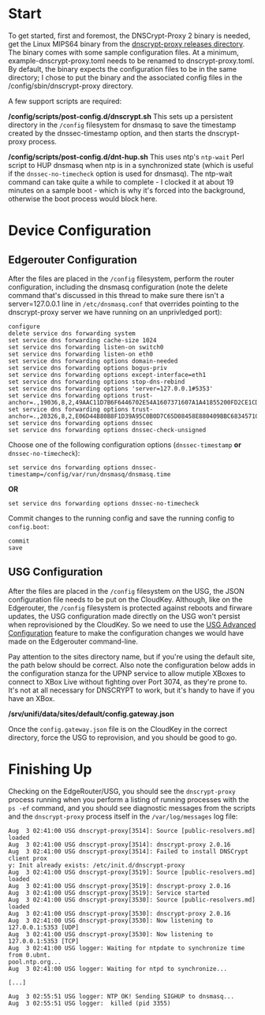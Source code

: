 # Start

To get started, first and foremost, the DNSCrypt-Proxy 2 binary is needed, get the Linux MIPS64 binary from the [dnscrypt-proxy releases directory](https://github.com/jedisct1/dnscrypt-proxy/releases). The binary comes with some sample configuration files. At a minimum, example-dnscrypt-proxy.toml needs to be renamed to dnscrypt-proxy.toml. By default, the binary expects the configuration files to be in the same directory; I chose to put the binary and the associated config files in the /config/sbin/dnscrypt-proxy directory.

A few support scripts are required:

**/config/scripts/post-config.d/dnscrypt.sh**
This sets up a persistent directory in the `/config` filesystem for dnsmasq to save the timestamp created by the dnssec-timestamp option, and then starts the dnscrypt-proxy process.

**/config/scripts/post-config.d/dnt-hup.sh**
This uses ntp's `ntp-wait` Perl script to HUP dnsmasq when ntp is in a synchronized state (which is useful if the `dnssec-no-timecheck` option is used for dnsmasq). The ntp-wait command can take quite a while to complete - I clocked it at about 19 minutes on a sample boot - which is why it's forced into the background, otherwise the boot process would block here.

# Device Configuration

## Edgerouter Configuration

After the files are placed in the `/config` filesystem, perform the router configuration, including the dnsmasq configuration (note the delete command that's discussed in this thread to make sure there isn't a server=127.0.0.1 line in `/etc/dnsmasq.conf` that overrides pointing to the dnscrypt-proxy server we have running on an unprivledged port):

```
configure
delete service dns forwarding system
set service dns forwarding cache-size 1024
set service dns forwarding listen-on switch0
set service dns forwarding listen-on eth0
set service dns forwarding options domain-needed
set service dns forwarding options bogus-priv
set service dns forwarding options except-interface=eth1
set service dns forwarding options stop-dns-rebind
set service dns forwarding options 'server=127.0.0.1#5353'
set service dns forwarding options trust-anchor=.,19036,8,2,49AAC11D7B6F6446702E54A1607371607A1A41855200FD2CE1CDDE32F24E8FB5
set service dns forwarding options trust-anchor=.,20326,8,2,E06D44B80B8F1D39A95C0B0D7C65D08458E880409BBC683457104237C7F8EC8D
set service dns forwarding options dnssec
set service dns forwarding options dnssec-check-unsigned
```

Choose one of the following configuration options (`dnssec-timestamp` **or** `dnssec-no-timecheck`):
 
```
set service dns forwarding options dnssec-timestamp=/config/var/run/dnsmasq/dnsmasq.time
```

**OR**

```
set service dns forwarding options dnssec-no-timecheck
```

Commit changes to the running config and save the running config to `config.boot`:

```
commit
save
```

## USG Configuration

After the files are placed in the `/config` filesystem on the USG, the JSON configuration file needs to be put on the CloudKey. Although, like on the Edgerouter, the `/config` filesystem is protected against reboots and firware updates, the USG configuration made directly on the USG won't persist when reprovisioned by the CloudKey. So we need to use the [USG Advanced Configuration](https://help.ubnt.com/hc/en-us/articles/215458888-UniFi-USG-Advanced-Configuration) feature to make the configuration changes we would have made on the Edgerouter command-line.

Pay attention to the sites directory name, but if you're using the default site, the path below should be correct. Also note the configuration below adds in the configuration stanza for the UPNP service to allow mutiple XBoxes to connect to XBox Live without fighting over Port 3074, as they're prone to. It's not at all necessary for DNSCRYPT to work, but it's handy to have if you have an XBox.

**/srv/unifi/data/sites/default/config.gateway.json**

Once the `config.gateway.json` file is on the CloudKey in the correct directory, force the USG to reprovision, and you should be good to go.

# Finishing Up

Checking on the EdgeRouter/USG, you should see the `dnscrypt-proxy` process running when you perform a listing of running processes with the `ps -ef` command, and you should see diagnostic messages from the scripts and the `dnscrypt-proxy` process itself in the `/var/log/messages` log file:
 
```
Aug  3 02:41:00 USG dnscrypt-proxy[3514]: Source [public-resolvers.md] loaded
Aug  3 02:41:00 USG dnscrypt-proxy[3514]: dnscrypt-proxy 2.0.16
Aug  3 02:41:00 USG dnscrypt-proxy[3514]: Failed to install DNSCrypt client prox
y: Init already exists: /etc/init.d/dnscrypt-proxy
Aug  3 02:41:00 USG dnscrypt-proxy[3519]: Source [public-resolvers.md] loaded
Aug  3 02:41:00 USG dnscrypt-proxy[3519]: dnscrypt-proxy 2.0.16
Aug  3 02:41:00 USG dnscrypt-proxy[3519]: Service started
Aug  3 02:41:00 USG dnscrypt-proxy[3530]: Source [public-resolvers.md] loaded
Aug  3 02:41:00 USG dnscrypt-proxy[3530]: dnscrypt-proxy 2.0.16
Aug  3 02:41:00 USG dnscrypt-proxy[3530]: Now listening to 127.0.0.1:5353 [UDP]
Aug  3 02:41:00 USG dnscrypt-proxy[3530]: Now listening to 127.0.0.1:5353 [TCP]
Aug  3 02:41:00 USG logger: Waiting for ntpdate to synchronize time from 0.ubnt.
pool.ntp.org...
Aug  3 02:41:00 USG logger: Waiting for ntpd to synchronize...

[...]

Aug  3 02:55:51 USG logger: NTP OK! Sending SIGHUP to dnsmasq...
Aug  3 02:55:51 USG logger:  killed (pid 3355)
```
